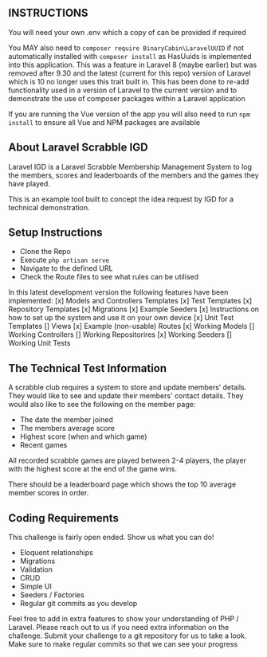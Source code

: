 ## INSTRUCTIONS

You will need your own .env which a copy of can be provided if required

You MAY also need to `composer require BinaryCabin\LaravelUUID` if not automatically installed with `composer install` as HasUuids is implemented into this application. This was a feature in Laravel 8 (maybe earlier) but was removed after 9.30 and the latest (current for this repo) version of Laravel which is 10 no longer uses this trait built in. This has been done to re-add functionality used in a version of Laravel to the current version and to demonstrate the use of composer packages within a Laravel application

If you are running the Vue version of the app you will also need to run `npm install` to ensure all Vue and NPM packages are available

## About Laravel Scrabble IGD

Laravel IGD is a Laravel Scrabble Membership Management System to log the members, scores and leaderboards of the members and the games they have played.

This is an example tool built to concept the idea request by IGD for a technical demonstration.

## Setup Instructions

- Clone the Repo
- Execute `php artisan serve`
- Navigate to the defined URL
- Check the Route files to see what rules can be utilised

In this latest development version the following features have been implemented:
[x] Models and Controllers Templates
[x] Test Templates
[x] Repository Templates
[x] Migrations
[x] Example Seeders
[x] Instructions on how to set up the system and use it on your own device
[x] Unit Test Templates
[] Views
[x] Example (non-usable) Routes
[x] Working Models
[] Working Controllers
[] Working Repositorires
[x] Working Seeders
[] Working Unit Tests

## The Technical Test Information

A scrabble club requires a system to store and update members’ details. They would like to see
and update their members' contact details. They would also like to see the following on the
member page:

- The date the member joined
- The members average score
- Highest score (when and which game)
- Recent games

All recorded scrabble games are played between 2-4 players, the player with the highest score
at the end of the game wins.

There should be a leaderboard page which shows the top 10 average member scores in order.

## Coding Requirements

This challenge is fairly open ended. Show us what you can do!
- Eloquent relationships
- Migrations
- Validation
- CRUD
- Simple UI
- Seeders / Factories
- Regular git commits as you develop

Feel free to add in extra features to show your understanding of PHP / Laravel. Please reach
out to us if you need extra information on the challenge. Submit your challenge to a git
repository for us to take a look. Make sure to make regular commits so that we can see your
progress
